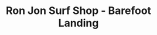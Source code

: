 ---
title: "Ron Jon Surf Shop - Barefoot Landing"
url: /north-myrtle-beach/ron-jon-surf-shop-barefoot-landing/
shop: Allgemein
---